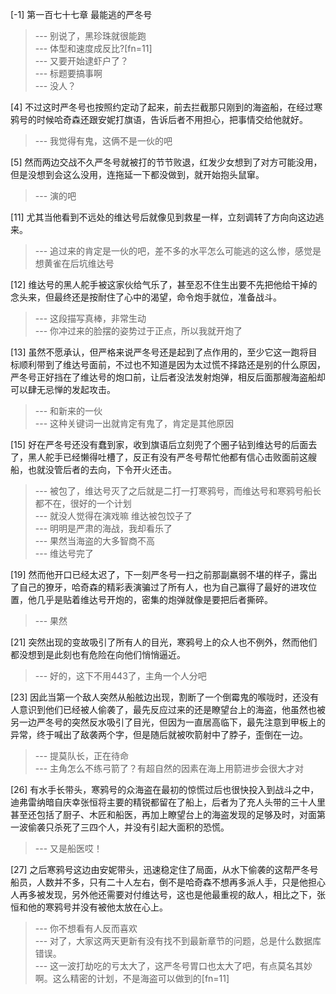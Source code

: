 
[-1] 第一百七十七章 最能逃的严冬号
>--- 别说了，黑珍珠就很能跑<br>
>--- 体型和速度成反比?[fn=11]<br>
>--- 又要开始逮虾户了？<br>
>--- 标题要搞事啊<br>
>--- 没人？<br>

[4] 不过这时严冬号也按照约定动了起来，前去拦截那只刚到的海盗船，在经过寒鸦号的时候哈奇森还跟安妮打旗语，告诉后者不用担心，把事情交给他就好。
>--- 我觉得有鬼，这俩不是一伙的吧<br>

[5] 然而两边交战不久严冬号就被打的节节败退，红发少女想到了对方可能没用，但是没想到会这么没用，连拖延一下都没做到，就开始抱头鼠窜。
>--- 演的吧<br>

[11] 尤其当他看到不远处的维达号后就像见到救星一样，立刻调转了方向向这边逃来。
>--- 追过来的肯定是一伙的吧，差不多的水平怎么可能逃的这么惨，感觉是想黄雀在后坑维达号<br>

[12] 维达号的黑人舵手被这家伙给气乐了，甚至忍不住生出要不先把他给干掉的念头来，但最终还是按耐住了心中的渴望，命令炮手就位，准备战斗。
>--- 这段描写真棒，非常生动<br>
>--- 你冲过来的脸摆的姿势过于正点，所以我就开炮了<br>

[13] 虽然不愿承认，但严格来说严冬号还是起到了点作用的，至少它这一跑将目标顺利带到了维达号面前，不过也不知道是因为太过慌不择路还是别的什么原因，严冬号正好挡在了维达号的炮口前，让后者没法发射炮弹，相反后面那艘海盗船却可以肆无忌惮的发起攻击。
>--- 和新来的一伙<br>
>--- 这种关键词一出就肯定有鬼了，肯定是其他原因<br>

[15] 好在严冬号还没有蠢到家，收到旗语后立刻兜了个圈子钻到维达号的后面去了，黑人舵手已经懒得吐槽了，反正有没有严冬号帮忙他都有信心击败面前这艘船，也就没管后者的去向，下令开火还击。
>--- 被包了，维达号灭了之后就是二打一打寒鸦号，而维达号和寒鸦号船长都不在，很好的一个计划<br>
>--- 就没人觉得在演戏嘛 维达被包饺子了<br>
>--- 明明是严肃的海战，我却看乐了<br>
>--- 果然当海盗的大多智商不高<br>
>--- 维达号完了<br>

[19] 然而他开口已经太迟了，下一刻严冬号一扫之前那副羸弱不堪的样子，露出了自己的獠牙，哈奇森的精彩表演骗过了所有人，也为自己赢得了最好的进攻位置，他几乎是贴着维达号开炮的，密集的炮弹就像是要把后者撕碎。
>--- 果然<br>

[21] 突然出现的变故吸引了所有人的目光，寒鸦号上的众人也不例外，然而他们都没想到是此刻也有危险在向他们悄悄逼近。
>--- 好的，这下不用443了，主角一个人分吧<br>

[23] 因此当第一个敌人突然从船舷边出现，割断了一个倒霉鬼的喉咙时，还没有人意识到他们已经被人偷袭了，最先反应过来的还是瞭望台上的海盗，他虽然也被另一边严冬号的突然反水吸引了目光，但因为一直居高临下，最先注意到甲板上的异常，终于喊出了敌袭两个字，但是随后就被吹箭射中了脖子，歪倒在一边。
>--- 提莫队长，正在待命<br>
>--- 主角怎么不练弓箭了？有超自然的因素在海上用箭进步会很大才对<br>

[26] 有水手长带头，寒鸦号的众海盗在最初的惊慌过后也很快投入到战斗之中，迪弗雷纳暗自庆幸张恒将主要的精锐都留在了船上，后者为了充人头带的三十人里甚至还包括了厨子、木匠和船医，再加上瞭望台上的海盗发现的足够及时，对面第一波偷袭只杀死了三四个人，并没有引起大面积的恐慌。
>--- 又是船医哎！<br>

[27] 之后寒鸦号这边由安妮带头，迅速稳定住了局面，从水下偷袭的这帮严冬号船员，人数并不多，只有二十人左右，倒不是哈奇森不想再多派人手，只是他担心人再多被发现，另外他还需要对付维达号，这也是他最重视的敌人，相比之下，张恒和他的寒鸦号并没有被他太放在心上。
>--- 你不想看有人反而喜欢<br>
>--- 对了，大家这两天更新有没有找不到最新章节的问题，总是什么数据库错误。<br>
>--- 这一波打劫吃的亏太大了，这严冬号胃口也太大了吧，有点莫名其妙啊。这么精密的计划，不是海盗可以做到的[fn=11]<br>
